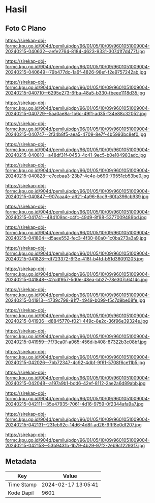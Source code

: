 # Hasil

## Foto C Plano

https://sirekap-obj-formc.kpu.go.id/904d/pemilu/pdpr/96/01/05/10/09/9601051009004-20240215-040632--aefe2764-8184-4623-9331-30741f7d477f.jpg

https://sirekap-obj-formc.kpu.go.id/904d/pemilu/pdpr/96/01/05/10/09/9601051009004-20240215-040649--79b477dc-1a6f-4826-98ef-f2e9757242ab.jpg

https://sirekap-obj-formc.kpu.go.id/904d/pemilu/pdpr/96/01/05/10/09/9601051009004-20240215-040710--6295e273-6fba-48a5-b330-fbeee1118d35.jpg

https://sirekap-obj-formc.kpu.go.id/904d/pemilu/pdpr/96/01/05/10/09/9601051009004-20240215-040729--5aa0ae8a-1b6c-49f1-ad35-f34e88c32052.jpg

https://sirekap-obj-formc.kpu.go.id/904d/pemilu/pdpr/96/01/05/10/09/9601051009004-20240215-040747--2f34b8f5-aea5-4709-8e7f-4b5993bc8ef0.jpg

https://sirekap-obj-formc.kpu.go.id/904d/pemilu/pdpr/96/01/05/10/09/9601051009004-20240215-040810--a48df31f-0453-4c41-9ec5-b0e104983adc.jpg

https://sirekap-obj-formc.kpu.go.id/904d/pemilu/pdpr/96/01/05/10/09/9601051009004-20240215-040828--c7cebaa3-23b7-4c4e-b690-79551cb53be0.jpg

https://sirekap-obj-formc.kpu.go.id/904d/pemilu/pdpr/96/01/05/10/09/9601051009004-20240215-040847--907caa4e-a621-4a96-8cc9-60fa396cb939.jpg

https://sirekap-obj-formc.kpu.go.id/904d/pemilu/pdpr/96/01/05/10/09/9601051009004-20240215-041741--484109ac-c4fc-49d9-8f98-5377009489bd.jpg

https://sirekap-obj-formc.kpu.go.id/904d/pemilu/pdpr/96/01/05/10/09/9601051009004-20240215-041804--d5aee552-fec3-4f30-80a0-1c0ba273a3a9.jpg

https://sirekap-obj-formc.kpu.go.id/904d/pemilu/pdpr/96/01/05/10/09/9601051009004-20240215-041828--df723372-6f3e-418f-b4fd-b51d36091205.jpg

https://sirekap-obj-formc.kpu.go.id/904d/pemilu/pdpr/96/01/05/10/09/9601051009004-20240215-041848--42cdf957-5d0e-48ea-bb27-78e307c6414c.jpg

https://sirekap-obj-formc.kpu.go.id/904d/pemilu/pdpr/96/01/05/10/09/9601051009004-20240215-041913--4739c798-91f7-4949-b099-f5c7d9be08fe.jpg

https://sirekap-obj-formc.kpu.go.id/904d/pemilu/pdpr/96/01/05/10/09/9601051009004-20240215-041936--d8845770-f021-449c-8e2c-36f96e39324e.jpg

https://sirekap-obj-formc.kpu.go.id/904d/pemilu/pdpr/96/01/05/10/09/9601051009004-20240215-041959--7f73ca0f-a065-456d-b408-87322b3c08bf.jpg

https://sirekap-obj-formc.kpu.go.id/904d/pemilu/pdpr/96/01/05/10/09/9601051009004-20240215-042026--7bb72347-4c92-4dbf-9f61-5708f6ce11b5.jpg

https://sirekap-obj-formc.kpu.go.id/904d/pemilu/pdpr/96/01/05/10/09/9601051009004-20240215-042048--a197a9b1-bdd6-42ef-8112-2ae2a6d89abb.jpg

https://sirekap-obj-formc.kpu.go.id/904d/pemilu/pdpr/96/01/05/10/09/9601051009004-20240215-042111--35e47935-7061-4d16-9759-0f2344afa9a7.jpg

https://sirekap-obj-formc.kpu.go.id/904d/pemilu/pdpr/96/01/05/10/09/9601051009004-20240215-042131--231eb92c-14d6-4d8f-ad26-9fff8e0df207.jpg

https://sirekap-obj-formc.kpu.go.id/904d/pemilu/pdpr/96/01/05/10/09/9601051009004-20240215-042158--53b9431b-1b79-4b29-97f2-2eb9c12293f7.jpg


## Metadata

| Key        | Value               |
| ---------- | ------------------- |
| Time Stamp | 2024-02-17 13:05:41 |
| Kode Dapil | 9601                |



